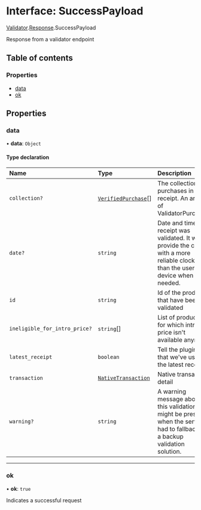 # Interface: SuccessPayload

[Validator](../modules/CdvPurchase.Validator.md).[Response](../modules/CdvPurchase.Validator.Response.md).SuccessPayload

Response from a validator endpoint

## Table of contents

### Properties

- [data](CdvPurchase.Validator.Response.SuccessPayload.md#data)
- [ok](CdvPurchase.Validator.Response.SuccessPayload.md#ok)

## Properties

### data

• **data**: `Object`

#### Type declaration

| Name | Type | Description |
| :------ | :------ | :------ |
| `collection?` | [`VerifiedPurchase`](CdvPurchase.VerifiedPurchase.md)[] | The collection of purchases in this receipt. An array of ValidatorPurchase |
| `date?` | `string` | Date and time the receipt was validated. It will provide the client with a more reliable clock time than the user's device when needed. |
| `id` | `string` | Id of the product that have been validated |
| `ineligible_for_intro_price?` | `string`[] | List of product ids for which intro price isn't available anymore |
| `latest_receipt` | `boolean` | Tell the plugin that we've used the latest receipt |
| `transaction` | [`NativeTransaction`](../modules/CdvPurchase.Validator.Response.md#nativetransaction) | Native transaction detail |
| `warning?` | `string` | A warning message about this validation. It might be present when the server had to fallback to a backup validation solution. |

___

### ok

• **ok**: ``true``

Indicates a successful request
